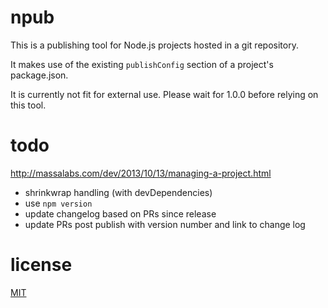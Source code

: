 # npub

This is a publishing tool
for Node.js projects
hosted in a git repository.

It makes use of the existing `publishConfig` section
of a project's package.json.

It is currently not fit for external use.
Please wait for 1.0.0 before relying on this tool.

# todo

http://massalabs.com/dev/2013/10/13/managing-a-project.html

- shrinkwrap handling (with devDependencies)
- use `npm version`
- update changelog based on PRs since release
- update PRs post publish with version number and link to change log

# license

[MIT](LICENSE)
